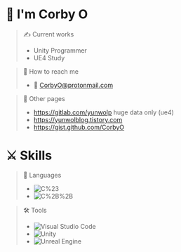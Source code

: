 # 👋 I'm Corby O

> ✍ Current works
> - Unity Programmer
> - UE4 Study

> 🤝 How to reach me
> - 📧 CorbyO@protonmail.com

> 🔗 Other pages
> - https://gitlab.com/yunwolp huge data only (ue4)
> - https://yunwolblog.tistory.com
> - https://gist.github.com/CorbyO

# ⚔ Skills

> 🔣 Languages
> - <img alt="C%23" src="https://img.shields.io/badge/-C%23-239120?style=for-the-badge&logo=c-Sharp&logoColor=white"/>
> - <img alt="C%2B%2B" src="https://img.shields.io/badge/-C%2B%2B-00599C?style=for-the-badge&logo=c%2B%2B&logoColor=white"/>

> 🛠 Tools
> - <img alt="Visual Studio Code" src="https://img.shields.io/badge/-Visual_Studio_Code-007ACC?style=for-the-badge&logo=visual-studio-code&logoColor=white"/>
> - <img alt="Unity" src="https://img.shields.io/badge/-Unity-000000?style=for-the-badge&logo=unity&logoColor=white"/>
> - <img alt="Unreal Engine" src="https://img.shields.io/badge/-Unreal Engine-000000?style=for-the-badge&logo=UnrealEngine&logoColor=white"/>

